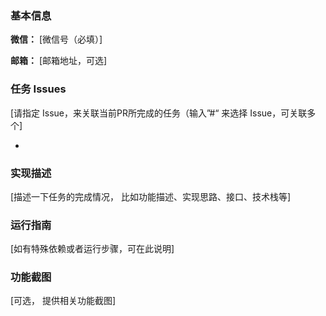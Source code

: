 ### 基本信息
**微信：** [微信号（必填）]

**邮箱：** [邮箱地址，可选]

### 任务 Issues
[请指定 Issue，来关联当前PR所完成的任务（输入”#“ 来选择 Issue，可关联多个]

- 

### 实现描述
[描述一下任务的完成情况， 比如功能描述、实现思路、接口、技术栈等]

### 运行指南
[如有特殊依赖或者运行步骤，可在此说明]

### 功能截图
[可选， 提供相关功能截图]
